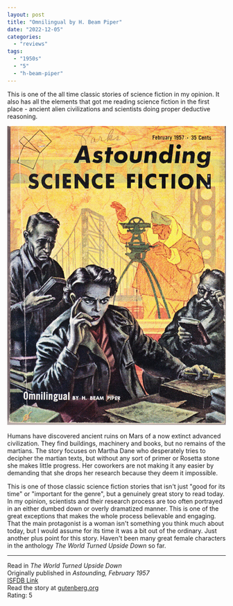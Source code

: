 ```yaml
---
layout: post
title: "Omnilingual by H. Beam Piper"
date: "2022-12-05"
categories:
  - "reviews"
tags:
  - "1950s"
  - "5"
  - "h-beam-piper"
---
```


This is one of the all time classic stories of science fiction in my opinion. It also has all the elements that got me reading science fiction in the first place - ancient alien civilizations and scientists doing proper deductive reasoning.

![](/assets/images/30951794064.jpg)

Humans have discovered ancient ruins on Mars of a now extinct advanced civilization. They find buildings, machinery and books, but no remains of the martians. The story focuses on Martha Dane who desperately tries to decipher the martian texts, but without any sort of primer or Rosetta stone she makes little progress. Her coworkers are not making it any easier by demanding that she drops her research because they deem it impossible.

This is one of those classic science fiction stories that isn't just "good for its time" or "important for the genre", but a genuinely great story to read today. In my opinion, scientists and their research process are too often portrayed in an either dumbed down or overly dramatized manner. This is one of the great exceptions that makes the whole process believable and engaging. That the main protagonist is a woman isn't something you think much about today, but I would assume for its time it was a bit out of the ordinary. Just another plus point for this story. Haven't been many great female characters in the anthology _The World Turned Upside Down_ so far.

* * *

Read in _The World Turned Upside Down_\
Originally published in _Astounding, February 1957_\
[ISFDB Link](https://www.isfdb.org/cgi-bin/title.cgi?55725)\
Read the story at [gutenberg.org](https://gutenberg.org/ebooks/19445)\
Rating: 5
